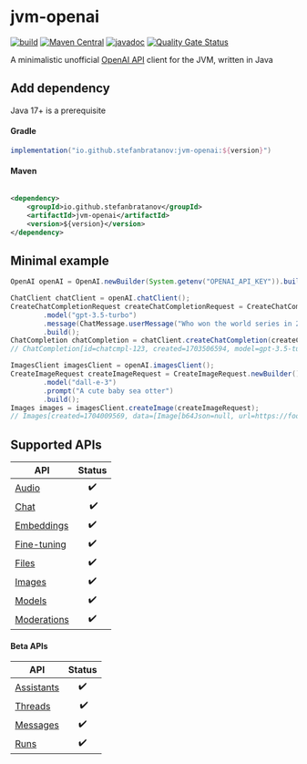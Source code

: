 # jvm-openai

[![build](https://github.com/StefanBratanov/jvm-openai/actions/workflows/build.yml/badge.svg)](https://github.com/StefanBratanov/jvm-openai/actions/workflows/build.yml)
[![Maven Central](https://img.shields.io/maven-central/v/io.github.stefanbratanov/jvm-openai)](https://central.sonatype.com/artifact/io.github.stefanbratanov/jvm-openai)
[![javadoc](https://javadoc.io/badge2/io.github.stefanbratanov/jvm-openai/javadoc.svg)](https://javadoc.io/doc/io.github.stefanbratanov/jvm-openai)
[![Quality Gate Status](https://sonarcloud.io/api/project_badges/measure?project=StefanBratanov_jvm-openai&metric=alert_status)](https://sonarcloud.io/summary/new_code?id=StefanBratanov_jvm-openai)

A minimalistic unofficial [OpenAI API](https://platform.openai.com/docs/api-reference) client for the JVM, written in
Java

## Add dependency

Java 17+ is a prerequisite

#### Gradle

```groovy
implementation("io.github.stefanbratanov:jvm-openai:${version}")
```

#### Maven

```xml

<dependency>
    <groupId>io.github.stefanbratanov</groupId>
    <artifactId>jvm-openai</artifactId>
    <version>${version}</version>
</dependency>
```

## Minimal example

```java
OpenAI openAI = OpenAI.newBuilder(System.getenv("OPENAI_API_KEY")).build();

ChatClient chatClient = openAI.chatClient();
CreateChatCompletionRequest createChatCompletionRequest = CreateChatCompletionRequest.newBuilder()
        .model("gpt-3.5-turbo")
        .message(ChatMessage.userMessage("Who won the world series in 2020?"))
        .build();
ChatCompletion chatCompletion = chatClient.createChatCompletion(createChatCompletionRequest);
// ChatCompletion[id=chatcmpl-123, created=1703506594, model=gpt-3.5-turbo-0613, systemFingerprint=fp_44709d6fcb, choices=[Choice[index=0, message=Message[content=The Los Angeles Dodgers won the World Series in 2020., toolCalls=null, role=assistant], logProbs=null, finishReason=stop]], usage=Usage[promptTokens=17, completionTokens=13, totalTokens=30]]

ImagesClient imagesClient = openAI.imagesClient();
CreateImageRequest createImageRequest = CreateImageRequest.newBuilder()
        .model("dall-e-3")
        .prompt("A cute baby sea otter")
        .build();
Images images = imagesClient.createImage(createImageRequest);
// Images[created=1704009569, data=[Image[b64Json=null, url=https://foo.bar/cute-baby-sea-otter.png, revisedPrompt=Generate an image of a baby sea otter, exuding cuteness. The small, furry creature should be floating blissfully on its back in clear, calm waters, its round button eyes are brimming with innocence and curiosity.]]]
```

## Supported APIs

| API                                                                       | Status |
|---------------------------------------------------------------------------|:------:|
| [Audio](https://platform.openai.com/docs/api-reference/audio)             |   ✔️   |
| [Chat](https://platform.openai.com/docs/api-reference/chat)               | ️  ✔️  |
| [Embeddings](https://platform.openai.com/docs/api-reference/embeddings)   |   ✔️   |
| [Fine-tuning](https://platform.openai.com/docs/api-reference/fine-tuning) |   ✔️   |
| [Files](https://platform.openai.com/docs/api-reference/files)             |   ✔️   |
| [Images](https://platform.openai.com/docs/api-reference/images)           |   ✔️   |
| [Models](https://platform.openai.com/docs/api-reference/models)           |   ✔️   |
| [Moderations](https://platform.openai.com/docs/api-reference/moderations) |   ✔️   |

#### Beta APIs

| API                                                                     | Status |
|-------------------------------------------------------------------------|:------:|
| [Assistants](https://platform.openai.com/docs/api-reference/assistants) |   ✔️   |
| [Threads](https://platform.openai.com/docs/api-reference/threads)       | ️  ✔️  |
| [Messages](https://platform.openai.com/docs/api-reference/messages)     |   ✔️   |
| [Runs](https://platform.openai.com/docs/api-reference/runs)             |   ✔️   |


